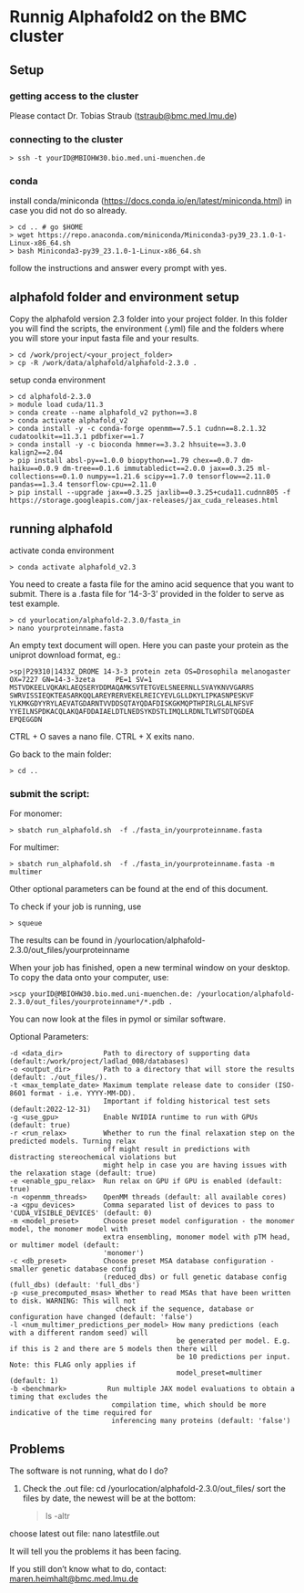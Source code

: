 # Runnig Alphafold2 on the BMC cluster


## Setup

### getting access to the cluster
Please contact Dr. Tobias Straub (tstraub@bmc.med.lmu.de)

### connecting to the cluster

	> ssh -t yourID@MBIOHW30.bio.med.uni-muenchen.de 

### conda

install conda/miniconda (<https://docs.conda.io/en/latest/miniconda.html>) in case you did not do so already.

	> cd .. # go $HOME
	> wget https://repo.anaconda.com/miniconda/Miniconda3-py39_23.1.0-1-Linux-x86_64.sh
	> bash Miniconda3-py39_23.1.0-1-Linux-x86_64.sh

follow the instructions and answer every prompt with yes.


## alphafold folder and environment setup
Copy the alphafold version 2.3 folder into your project folder.  In this folder you will find the scripts, the environment (.yml) file and the folders where you will store your input fasta file and your results.

	> cd /work/project/<your_project_folder>
	> cp -R /work/data/alphafold/alphafold-2.3.0 .

setup conda environment

	> cd alphafold-2.3.0
	> module load cuda/11.3
	> conda create --name alphafold_v2 python==3.8
	> conda activate alphafold_v2
	> conda install -y -c conda-forge openmm==7.5.1 cudnn==8.2.1.32 cudatoolkit==11.3.1 pdbfixer==1.7
	> conda install -y -c bioconda hmmer==3.3.2 hhsuite==3.3.0 kalign2==2.04
	> pip install absl-py==1.0.0 biopython==1.79 chex==0.0.7 dm-haiku==0.0.9 dm-tree==0.1.6 immutabledict==2.0.0 jax==0.3.25 ml-collections==0.1.0 numpy==1.21.6 scipy==1.7.0 tensorflow==2.11.0 pandas==1.3.4 tensorflow-cpu==2.11.0
	> pip install --upgrade jax==0.3.25 jaxlib==0.3.25+cuda11.cudnn805 -f https://storage.googleapis.com/jax-releases/jax_cuda_releases.html

## running alphafold 

activate conda environment

	> conda activate alphafold_v2.3

You need to create a fasta file for the amino acid sequence that you want to submit. There is a .fasta file for ‘14-3-3’ provided in the folder to serve as test example.

	> cd yourlocation/alphafold-2.3.0/fasta_in
	> nano yourproteinname.fasta

An empty text document will open. Here you can paste your protein as the uniprot download format, eg.:

	>sp|P29310|1433Z_DROME 14-3-3 protein zeta OS=Drosophila melanogaster OX=7227 GN=14-3-3zeta 	PE=1 SV=1
	MSTVDKEELVQKAKLAEQSERYDDMAQAMKSVTETGVELSNEERNLLSVAYKNVVGARRS
	SWRVISSIEQKTEASARKQQLAREYRERVEKELREICYEVLGLLDKYLIPKASNPESKVF
	YLKMKGDYYRYLAEVATGDARNTVVDDSQTAYQDAFDISKGKMQPTHPIRLGLALNFSVF
	YYEILNSPDKACQLAKQAFDDAIAELDTLNEDSYKDSTLIMQLLRDNLTLWTSDTQGDEA
	EPQEGGDN

CTRL + O saves a nano file. 
CTRL + X exits nano.

Go back to the main folder:

	> cd ..

### submit the script: 

For monomer:

	> sbatch run_alphafold.sh  -f ./fasta_in/yourproteinname.fasta

For multimer: 

	> sbatch run_alphafold.sh  -f ./fasta_in/yourproteinname.fasta -m multimer 


Other optional parameters can be found at the end of this document.

To check if your job is running, use

	> squeue

The results can be found in /yourlocation/alphafold-2.3.0/out_files/yourproteinname

When your job has finished, open a new terminal window on your desktop. To copy the data onto your computer, use:

	>scp yourID@MBIOHW30.bio.med.uni-muenchen.de: /yourlocation/alphafold-2.3.0/out_files/yourproteinname*/*.pdb .

You can now look at the files in pymol or similar software.

Optional Parameters:

	-d <data_dir>          Path to directory of supporting data (default:/work/project/ladlad_008/databases)
	-o <output_dir>        Path to a directory that will store the results (default: ./out_files/).
	-t <max_template_date> Maximum template release date to consider (ISO-8601 format - i.e. YYYY-MM-DD). 
			               Important if folding historical test sets (default:2022-12-31)
	-g <use_gpu>           Enable NVIDIA runtime to run with GPUs (default: true)
	-r <run_relax>         Whether to run the final relaxation step on the predicted models. Turning relax 
			               off might result in predictions with distracting stereochemical violations but 
			               might help in case you are having issues with the relaxation stage (default: true)
	-e <enable_gpu_relax>  Run relax on GPU if GPU is enabled (default: true)
	-n <openmm_threads>    OpenMM threads (default: all available cores)
	-a <gpu_devices>       Comma separated list of devices to pass to 'CUDA_VISIBLE_DEVICES' (default: 0)
	-m <model_preset>      Choose preset model configuration - the monomer model, the monomer model with 
			               extra ensembling, monomer model with pTM head, or multimer model (default: 
			               'monomer')
	-c <db_preset>         Choose preset MSA database configuration - smaller genetic database config 
			               (reduced_dbs) or full genetic database config (full_dbs) (default: 'full_dbs')
	-p <use_precomputed_msas> Whether to read MSAs that have been written to disk. WARNING: This will not 
			                  check if the sequence, database or configuration have changed (default: 'false')
	-l <num_multimer_predictions_per_model> How many predictions (each with a different random seed) will 
			                                 be generated per model. E.g. if this is 2 and there are 5 models then there will 
			                                 be 10 predictions per input. Note: this FLAG only applies if 
			                                 model_preset=multimer (default: 1)
	-b <benchmark>          Run multiple JAX model evaluations to obtain a timing that excludes the 
			                 compilation time, which should be more indicative of the time required for 
			                 inferencing many proteins (default: 'false')

## Problems

The software is not running, what do I do?

1)	Check the .out file:
cd /yourlocation/alphafold-2.3.0/out_files/
sort the files by date, the newest will be at the bottom:
	
	> ls -altr 

choose latest out file:
nano latestfile.out

It will tell you the problems it has been facing.

If you still don’t know what to do, contact: maren.heimhalt@bmc.med.lmu.de





	


